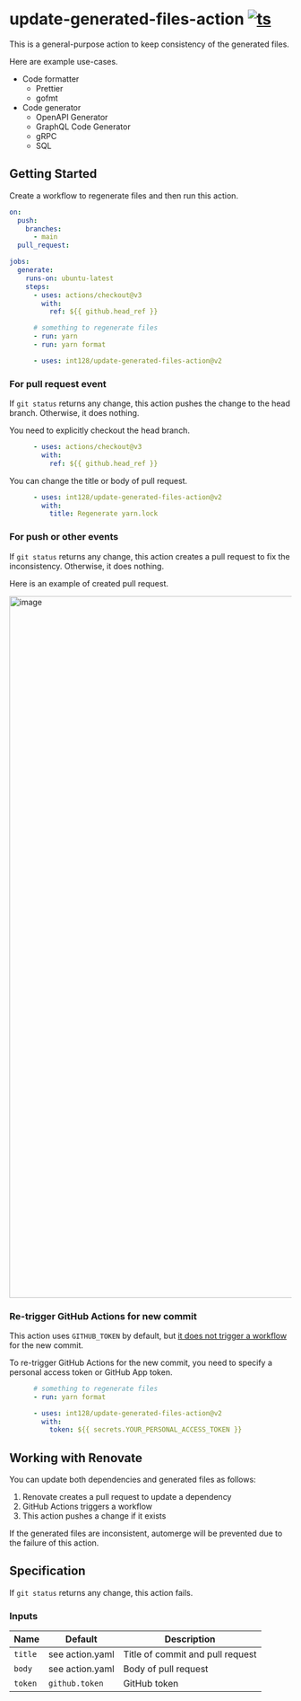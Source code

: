 # update-generated-files-action [![ts](https://github.com/int128/update-generated-files-action/actions/workflows/ts.yaml/badge.svg)](https://github.com/int128/update-generated-files-action/actions/workflows/ts.yaml)

This is a general-purpose action to keep consistency of the generated files.

Here are example use-cases.

- Code formatter
  - Prettier
  - gofmt
- Code generator
  - OpenAPI Generator
  - GraphQL Code Generator
  - gRPC
  - SQL


## Getting Started

Create a workflow to regenerate files and then run this action.

```yaml
on:
  push:
    branches:
      - main
  pull_request:

jobs:
  generate:
    runs-on: ubuntu-latest
    steps:
      - uses: actions/checkout@v3
        with:
          ref: ${{ github.head_ref }}

      # something to regenerate files
      - run: yarn
      - run: yarn format

      - uses: int128/update-generated-files-action@v2
```

### For pull request event

If `git status` returns any change, this action pushes the change to the head branch.
Otherwise, it does nothing.

You need to explicitly checkout the head branch.

```yaml
      - uses: actions/checkout@v3
        with:
          ref: ${{ github.head_ref }}
```

You can change the title or body of pull request.

```yaml
      - uses: int128/update-generated-files-action@v2
        with:
          title: Regenerate yarn.lock
```

### For push or other events

If `git status` returns any change, this action creates a pull request to fix the inconsistency.
Otherwise, it does nothing.

Here is an example of created pull request.

<img width="1250" alt="image" src="https://user-images.githubusercontent.com/321266/154795860-5bd982b4-2706-4a04-b3c3-2458124853b8.png">


### Re-trigger GitHub Actions for new commit

This action uses `GITHUB_TOKEN` by default, but [it does not trigger a workflow](https://docs.github.com/en/actions/using-workflows/triggering-a-workflow#triggering-a-workflow-from-a-workflow) for the new commit.

To re-trigger GitHub Actions for the new commit, you need to specify a personal access token or GitHub App token.

```yaml
      # something to regenerate files
      - run: yarn format

      - uses: int128/update-generated-files-action@v2
        with:
          token: ${{ secrets.YOUR_PERSONAL_ACCESS_TOKEN }}
```


## Working with Renovate

You can update both dependencies and generated files as follows:

1. Renovate creates a pull request to update a dependency
1. GitHub Actions triggers a workflow
1. This action pushes a change if it exists

If the generated files are inconsistent, automerge will be prevented due to the failure of this action.


## Specification

If `git status` returns any change, this action fails.

### Inputs

| Name | Default | Description
|------|----------|------------
| `title` | see action.yaml | Title of commit and pull request
| `body` | see action.yaml | Body of pull request
| `token` | `github.token` | GitHub token
